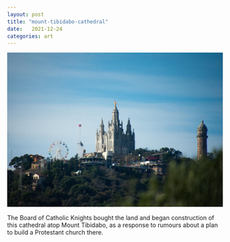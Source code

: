 ```yaml
---
layout: post
title: "mount-tibidabo-cathedral"
date:   2021-12-24
categories: art
---
```


![mount-tibidabo-cathedral](/img/arts/mount-tibidabo-cathedral.jpg)

<span class='image-details'>
The Board of Catholic Knights bought the land and began construction of this cathedral atop Mount Tibidabo, as a response to rumours about a plan to build a Protestant church there.
</span>

